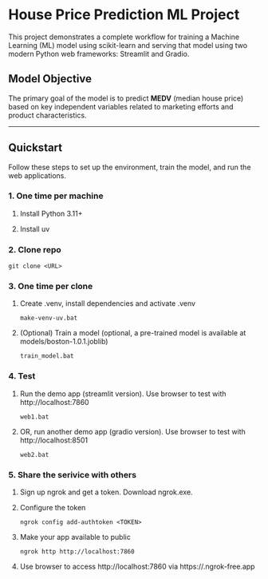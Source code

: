 # House Price Prediction ML Project

This project demonstrates a complete workflow for training a Machine Learning (ML) model using scikit-learn and serving that model using two modern Python web frameworks: Streamlit and Gradio.

## Model Objective

The primary goal of the model is to predict **MEDV** (median house price) based on key independent variables related to marketing efforts and product characteristics.

---

## Quickstart

Follow these steps to set up the environment, train the model, and run the web applications.

### 1. One time per machine

1. Install Python 3.11+

2. Install uv

### 2. Clone repo    
    git clone <URL>

### 3. One time per clone

1. Create .venv, install dependencies and activate .venv
    ```
    make-venv-uv.bat
    ```
2. (Optional) Train a model (optional, a pre-trained model is available at models/boston-1.0.1.joblib)
    ```
    train_model.bat
    ```
### 4. Test

1. Run the demo app (streamlit version). Use browser to test with http://localhost:7860
    ```
    web1.bat
    ```
2. OR, run another demo app (gradio version). Use browser to test with http://localhost:8501

    ```
    web2.bat
    ```
### 5. Share the serivice with others

1. Sign up ngrok and get a token. Download ngrok.exe.

2. Configure the token
    ```
    ngrok config add-authtoken <TOKEN>
    ```

3. Make your app available to public
    ```
	ngrok http http://localhost:7860
    ```

3. Use browser to access http://localhost:7860 via https://<UNIQUEID>.ngrok-free.app
